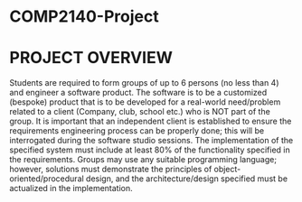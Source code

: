# COMP2140-Project

# PROJECT OVERVIEW

Students are required to form groups of up to 6 persons (no less than 4) and engineer a software product. The
software is to be a customized (bespoke) product that is to be developed for a real-world need/problem related
to a client (Company, club, school etc.) who is NOT part of the group. It is important that an independent client is
established to ensure the requirements engineering process can be properly done; this will be interrogated during
the software studio sessions. The implementation of the specified system must include at least 80% of the
functionality specified in the requirements. Groups may use any suitable programming language; however,
solutions must demonstrate the principles of object-oriented/procedural design, and the architecture/design
specified must be actualized in the implementation.
